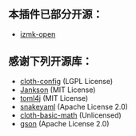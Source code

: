 ## 本插件已部分开源：
 - [izmk-open](https://github.com/xsvf-dev/izmk-open)

## 感谢下列开源库：
 - [cloth-config](https://github.com/shedaniel/cloth-config) (LGPL License)
 - [Jankson](https://github.com/falkreon/Jankson) (MIT License)
 - [toml4j](https://github.com/mwanji/toml4j) (MIT License)
 - [snakeyaml](https://bitbucket.org/snakeyaml/snakeyaml) (Apache License 2.0)
 - [cloth-basic-math](https://github.com/shedaniel/cloth-basic-math) (Unlicensed)
 - [gson](https://github.com/google/gson) (Apache License 2.0)
